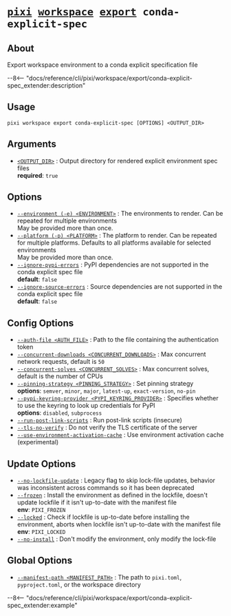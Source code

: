 <!--- This file is autogenerated. Do not edit manually! -->
# <code>[pixi](../../../pixi.md) [workspace](../../workspace.md) [export](../export.md) conda-explicit-spec</code>

## About
Export workspace environment to a conda explicit specification file

--8<-- "docs/reference/cli/pixi/workspace/export/conda-explicit-spec_extender:description"

## Usage
```
pixi workspace export conda-explicit-spec [OPTIONS] <OUTPUT_DIR>
```

## Arguments
- <a id="arg-<OUTPUT_DIR>" href="#arg-<OUTPUT_DIR>">`<OUTPUT_DIR>`</a>
:  Output directory for rendered explicit environment spec files
<br>**required**: `true`

## Options
- <a id="arg---environment" href="#arg---environment">`--environment (-e) <ENVIRONMENT>`</a>
:  The environments to render. Can be repeated for multiple environments
<br>May be provided more than once.
- <a id="arg---platform" href="#arg---platform">`--platform (-p) <PLATFORM>`</a>
:  The platform to render. Can be repeated for multiple platforms. Defaults to all platforms available for selected environments
<br>May be provided more than once.
- <a id="arg---ignore-pypi-errors" href="#arg---ignore-pypi-errors">`--ignore-pypi-errors`</a>
:  PyPI dependencies are not supported in the conda explicit spec file
<br>**default**: `false`
- <a id="arg---ignore-source-errors" href="#arg---ignore-source-errors">`--ignore-source-errors`</a>
:  Source dependencies are not supported in the conda explicit spec file
<br>**default**: `false`

## Config Options
- <a id="arg---auth-file" href="#arg---auth-file">`--auth-file <AUTH_FILE>`</a>
:  Path to the file containing the authentication token
- <a id="arg---concurrent-downloads" href="#arg---concurrent-downloads">`--concurrent-downloads <CONCURRENT_DOWNLOADS>`</a>
:  Max concurrent network requests, default is `50`
- <a id="arg---concurrent-solves" href="#arg---concurrent-solves">`--concurrent-solves <CONCURRENT_SOLVES>`</a>
:  Max concurrent solves, default is the number of CPUs
- <a id="arg---pinning-strategy" href="#arg---pinning-strategy">`--pinning-strategy <PINNING_STRATEGY>`</a>
:  Set pinning strategy
<br>**options**: `semver`, `minor`, `major`, `latest-up`, `exact-version`, `no-pin`
- <a id="arg---pypi-keyring-provider" href="#arg---pypi-keyring-provider">`--pypi-keyring-provider <PYPI_KEYRING_PROVIDER>`</a>
:  Specifies whether to use the keyring to look up credentials for PyPI
<br>**options**: `disabled`, `subprocess`
- <a id="arg---run-post-link-scripts" href="#arg---run-post-link-scripts">`--run-post-link-scripts`</a>
:  Run post-link scripts (insecure)
- <a id="arg---tls-no-verify" href="#arg---tls-no-verify">`--tls-no-verify`</a>
:  Do not verify the TLS certificate of the server
- <a id="arg---use-environment-activation-cache" href="#arg---use-environment-activation-cache">`--use-environment-activation-cache`</a>
:  Use environment activation cache (experimental)

## Update Options
- <a id="arg---no-lockfile-update" href="#arg---no-lockfile-update">`--no-lockfile-update`</a>
:  Legacy flag to skip lock-file updates, behavior was inconsistent across commands so it has been deprecated
- <a id="arg---frozen" href="#arg---frozen">`--frozen`</a>
:  Install the environment as defined in the lockfile, doesn't update lockfile if it isn't up-to-date with the manifest file
<br>**env**: `PIXI_FROZEN`
- <a id="arg---locked" href="#arg---locked">`--locked`</a>
:  Check if lockfile is up-to-date before installing the environment, aborts when lockfile isn't up-to-date with the manifest file
<br>**env**: `PIXI_LOCKED`
- <a id="arg---no-install" href="#arg---no-install">`--no-install`</a>
:  Don't modify the environment, only modify the lock-file

## Global Options
- <a id="arg---manifest-path" href="#arg---manifest-path">`--manifest-path <MANIFEST_PATH>`</a>
:  The path to `pixi.toml`, `pyproject.toml`, or the workspace directory

--8<-- "docs/reference/cli/pixi/workspace/export/conda-explicit-spec_extender:example"
